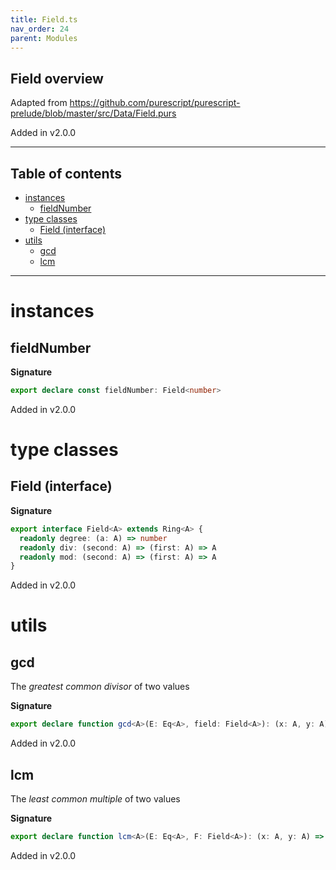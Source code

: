 ```yaml
---
title: Field.ts
nav_order: 24
parent: Modules
---
```


## Field overview

Adapted from https://github.com/purescript/purescript-prelude/blob/master/src/Data/Field.purs

Added in v2.0.0

---

<h2 class="text-delta">Table of contents</h2>

- [instances](#instances)
  - [fieldNumber](#fieldnumber)
- [type classes](#type-classes)
  - [Field (interface)](#field-interface)
- [utils](#utils)
  - [gcd](#gcd)
  - [lcm](#lcm)

---

# instances

## fieldNumber

**Signature**

```ts
export declare const fieldNumber: Field<number>
```

Added in v2.0.0

# type classes

## Field (interface)

**Signature**

```ts
export interface Field<A> extends Ring<A> {
  readonly degree: (a: A) => number
  readonly div: (second: A) => (first: A) => A
  readonly mod: (second: A) => (first: A) => A
}
```

Added in v2.0.0

# utils

## gcd

The _greatest common divisor_ of two values

**Signature**

```ts
export declare function gcd<A>(E: Eq<A>, field: Field<A>): (x: A, y: A) => A
```

Added in v2.0.0

## lcm

The _least common multiple_ of two values

**Signature**

```ts
export declare function lcm<A>(E: Eq<A>, F: Field<A>): (x: A, y: A) => A
```

Added in v2.0.0
